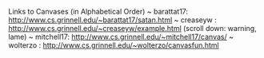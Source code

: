 Links to Canvases (in Alphabetical Order)
 ~ barattat17: http://www.cs.grinnell.edu/~barattat17/satan.html
 ~ creaseyw  : http://www.cs.grinnell.edu/~creaseyw/example.html
             (scroll down: warning, lame)
 ~ mitchell17: http://www.cs.grinnell.edu/~mitchell17/canvas/
 ~ wolterzo  : http://www.cs.grinnell.edu/~wolterzo/canvasfun.html 
